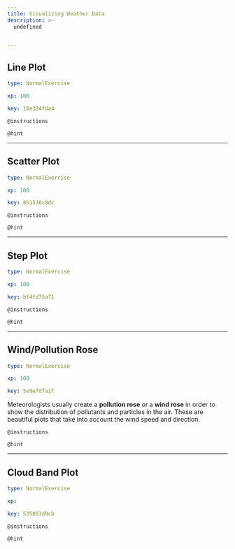 ```yaml
---
title: Visualizing Weather Data
description: >-
  undefined


---
```

## Line Plot

```yaml
type: NormalExercise

xp: 100

key: 18e324fda4
```



`@instructions`


`@hint`











---
## Scatter Plot

```yaml
type: NormalExercise

xp: 100

key: 8b1536c0dc
```



`@instructions`


`@hint`











---
## Step Plot

```yaml
type: NormalExercise

xp: 100

key: bf4fd75a71
```



`@instructions`


`@hint`











---
## Wind/Pollution Rose

```yaml
type: NormalExercise

xp: 100

key: 5e9efdfa1f
```

Meteorologists usually create a **pollution rose** or a **wind rose** in order to show the distribution of pollutants and particles in the air. These are beautiful plots that take into account the wind speed and direction.

`@instructions`


`@hint`











---
## Cloud Band Plot

```yaml
type: NormalExercise

xp: 

key: 535053d9cb
```



`@instructions`


`@hint`










